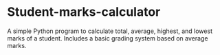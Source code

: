 # Student-marks-calculator
A simple Python program to calculate total, average, highest, and lowest marks of a student.  Includes a basic grading system based on average marks.
